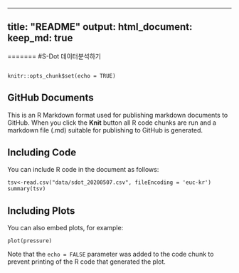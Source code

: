 
---
title: "README"
output: 
  html_document:
    keep_md: true
---
=======
#S-Dot 데이터분석하기 

```{r setup, include=FALSE}

knitr::opts_chunk$set(echo = TRUE)
```


## GitHub Documents

This is an R Markdown format used for publishing markdown documents to GitHub. When you click the **Knit** button all R code chunks are run and a markdown file (.md) suitable for publishing to GitHub is generated.

## Including Code

You can include R code in the document as follows:

```{r cars}
tsv<-read.csv("data/sdot_20200507.csv", fileEncoding = 'euc-kr')
summary(tsv)
```

## Including Plots

You can also embed plots, for example:

```{r pressure, echo=FALSE}
plot(pressure)
```

Note that the `echo = FALSE` parameter was added to the code chunk to prevent printing of the R code that generated the plot.
